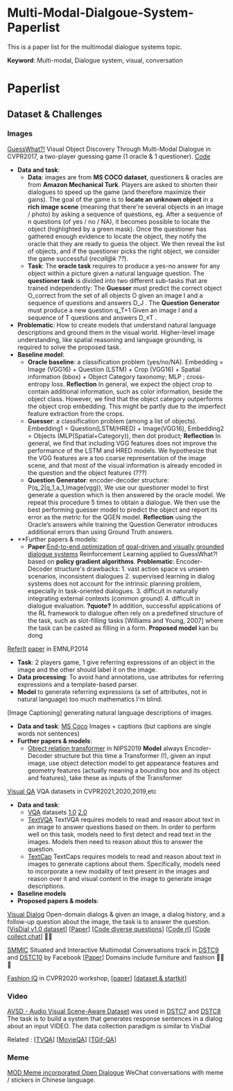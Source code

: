 # Multi-Modal-Dialgoue-System-Paperlist

This is a paper list for the multimodal dialogue systems topic.

**Keyword**: Multi-modal, Dialogue system, visual, conversation

# Paperlist

## Dataset & Challenges

### Images

[GuessWhat?!](https://openaccess.thecvf.com/content_cvpr_2017/html/de_Vries_GuessWhat_Visual_Object_CVPR_2017_paper.html) Visual Object Discovery Through Multi-Modal Dialogue in CVPR2017, a two-player guessing game (1 oracle & 1 questioner). [Code](https://github.com/GuessWhatGame/guesswhat)
- **Data and task**: 
  - **Data**: images are from **MS COCO dataset**, questioners & oracles are from **Amazon Mechanical Turk**. Players are asked to shorten their dialogues to speed up the game (and therefore maximize their gains). The goal of the game is to **locate an unknown object** in a **rich image scene** (meaning that there're several objects in an image / photo) by asking a sequence of questions, eg. After a sequence of n questions (of yes / no / NA), it becomes possible to locate the object (highlighted by a green mask). Once the questioner has gathered enough evidence to locate the object, they notify the oracle that they are ready to guess the object. We then reveal the list of objects, and if the questioner picks the right object, we consider the game successful (*recall@k ??*).
  - **Task**: The **oracle task** requires to produce a yes-no answer for any object within a picture given a natural language question. The  **questioner task** is divided into two different sub-tasks that are trained independently: The **Guesser** must predict the correct object
O_correct from the set of all objects O given an image I and a sequence of questions and answers D_J . The **Question Generator** must produce a new question q_T+1 Given an image I and a sequence of T questions and answers D_≤T .
- **Problematic**:  How to create models that understand natural language descriptions and ground them in the visual world. Higher-level image understanding, like spatial reasoning and language grounding, is required to solve the proposed task.
- **Baseline model**: 
  - **Oracle baseline**: a classification problem (yes/no/NA). Embedding = Image (VGG16) + Question (LSTM) + Crop (VGG16) + Spatial information (bbox) + Object Category taxonomy; MLP ; cross-entropy loss. **Reflection**  In general, we expect the object crop to contain additional information, such as color information, beside the object class. However, we find that the object category outperforms the object crop embedding. This might be partly due to the imperfect feature extraction from the crops.
  - **Guesser**: a classification problem (among a list of objects). Embedding1 = Question(LSTM/HRED) + Image(VGG16), Embedding2 = Objects (MLP(Spatial+Category)), then dot product; **Reflection** In general, we find that including VGG features does not improve the performance of the LSTM and HRED models. We hypothesize that the VGG features are a too coarse representation of the image scene, and that most of the visual information is already encoded in the question and the object features (???)
  - **Question Generator**: encoder-decoder structure: P(q_2|q_1,a_1,Image(vgg)), We use our questioner model to first generate a question which is then answered by the oracle model. We repeat this procedure 5 times to obtain a dialogue. We then use the best performing guesser model to predict the object and report its error as the metric for the QGEN model. **Reflection** using the Oracle’s answers while training the Question Generator introduces additional errors than using Ground Truth answers.
- **Further papers & models:
  - **Paper**:[End-to-end optimization of goal-driven and visually grounded dialogue systems](https://arxiv.org/abs/1703.05423) Reinforcement Learning applied to GuessWhat?! based on **policy gradient algorithms**. **Problematic**: Encoder-Decoder structure's drawbacks: 1. vast action space vs unseen scenarios, inconsistent dialogues 2. supervised learning in dialog systems does not account for the intrinsic planning problem, especially in task-oriented dialogues. 3. difficult in naturally integrating external contexts (common ground) 4. difficult in dialogue evaluation. **?quote?** In addition, successful applications of the RL framework to dialogue often rely on a predefined structure of the task, such as slot-filling tasks [Williams and Young, 2007] where the task can be casted as filling in a form. **Proposed model** kan bu dong


[ReferIt](http://tamaraberg.com/referitgame/) [paper](http://tamaraberg.com/papers/referit.pdf) in EMNLP2014
- **Task**: 2 players game, 1 give referring expressions of an object in the image and the other should label it on the image. 
- **Data processing**: To avoid hand annotations, use attributes for referring expressions and a template-based parser. 
- **Model** to generate referring expressions (a set of attributes, not in natural language) too much mathematics I'm blind.

[Image Captioning] generating natural language descriptions of images.
- **Data and task**: [MS Coco](https://arxiv.org/pdf/1405.0312.pdf) Images + captions (but captions are single words not sentences)
- **Further papers & models**:
  - [Object relation transformer](https://papers.nips.cc/paper/2019/file/680390c55bbd9ce416d1d69a9ab4760d-Paper.pdf) in NIPS2019 **Model** always Encoder-Decoder structure but this time a Transformer (!), given an input image, use object detection model to get appearance features and geometry features (actually meaning a bounding box and its object and features), take these as inputs of the Transformer 

[Visual QA](https://visualqa.org/workshop.html) VQA datasets in CVPR2021,2020,2019,etc
- **Data and task**: 
  - [VQA](https://visualqa.org/challenge) datasets [1.0](http://arxiv.org/abs/1505.00468) [2.0](https://arxiv.org/abs/1612.00837)
  - [TextVQA](https://textvqa.org/paper) TextVQA requires models to read and reason about text in an image to answer questions based on them. In order to perform well on this task, models need to first detect and read text in the images. Models then need to reason about this to answer the question. 
  - [TextCap](https://arxiv.org/abs/2003.12462) TextCaps requires models to read and reason about text in images to generate captions about them. Specifically, models need to incorporate a new modality of text present in the images and reason over it and visual content in the image to generate image descriptions.
- **Baseline models**
- **Proposed papers & models**:



[Visual Dialog](https://visualdialog.org/#:~:text=Visual%20Dialog%20is%20a%20novel,has%20to%20answer%20the%20question.) Open-domain dialogs & given an image, a dialog history, and a follow-up question about the image, the task is to answer the question. [[VisDial v1.0 dataset](https://visualdialog.org/data)] [[Paper](https://arxiv.org/abs/1611.08669)] [[Code diverse questions](https://github.com/vmurahari3/visdial-diversity)] [[Code rl](https://github.com/batra-mlp-lab/visdial-rl)] [[Code collect chat](https://github.com/batra-mlp-lab/visdial-amt-chat)] 🌟🌟

[SMMIC](https://github.com/facebookresearch/simmc) Situated and Interactive Multimodal Conversations track in [DSTC9](https://dstc9.dstc.community/home) and [DSTC10](https://sites.google.com/dstc.community/dstc10/tracks) by Facebook [[Paper](https://arxiv.org/abs/2006.01460)] Domains include furniture and fashion 🌟🌟🌟

[Fashion IQ](https://sites.google.com/view/cvcreative2020/fashion-iq) in CVPR2020 workshop, [[paper](https://arxiv.org/pdf/1905.12794.pdf)] [[dataset & startkit](https://github.com/XiaoxiaoGuo/fashion-iq)]

### Video

[AVSD - Audio Visual Scene-Aware Dataset](https://video-dialog.com/) was used in [DSTC7](http://workshop.colips.org/dstc7/) and [DSTC8](https://sites.google.com/dstc.community/dstc8/tracks) The task is to build a system that generates response sentences in a dialog about an input VIDEO. The data collection paradigm is similar to VisDial

Related : [[TVQA](https://arxiv.org/abs/1809.01696)] [[MovieQA](http://movieqa.cs.toronto.edu/)] [[TGif-QA](https://arxiv.org/abs/1704.04497)]

### Meme

[MOD Meme incorporated Open Dialogue](https://anonymous.4open.science/r/e7eaef6a-b6d5-47c6-896f-93265a0af4b1/README.md) WeChat conversations with meme / stickers in Chinese language.







